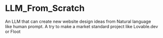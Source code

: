 # LLM_From_Scratch
An LLM that can create new website design ideas from Natural language like human prompt. A try to make a market standard project like Lovable.dev or Floot
